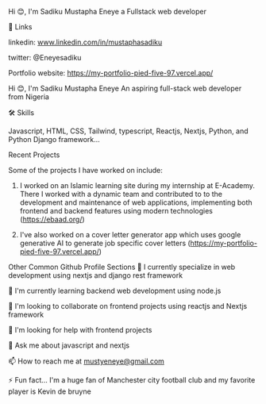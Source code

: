 Hi 😊, I'm Sadiku Mustapha Eneye
a Fullstack web developer

🔗 Links

linkedin: www.linkedin.com/in/mustaphasadiku

twitter: @Eneyesadiku

Portfolio website: https://my-portfolio-pied-five-97.vercel.app/

Hi 😊, I'm Sadiku Mustapha Eneye
An aspiring full-stack web developer from Nigeria

🛠 Skills

Javascript, HTML, CSS, Tailwind, typescript, Reactjs, Nextjs, Python, and Python Django framework...

Recent Projects

Some of the projects I have worked on include:
1. I worked on an Islamic learning site during my internship at E-Academy. There I worked with a dynamic team and contributed to to the development and maintenance of web applications, implementing both frontend and backend features using modern technologies (https://ebaad.org/)

2. I've also worked on a cover letter generator app which uses google generative AI to generate job specific cover letters (https://my-portfolio-pied-five-97.vercel.app/)

Other Common Github Profile Sections
👦 I currently specialize in web development using nextjs and django rest framework

🧠 I'm currently learning backend web development using node.js

👦 I'm looking to collaborate on frontend projects using reactjs and Nextjs framework

🤔 I'm looking for help with frontend projects

💬 Ask me about javascript and nextjs

📫 How to reach me at mustyeneye@gmail.com

⚡️ Fun fact... I'm a huge fan of Manchester city football club and my favorite player is Kevin de bruyne
